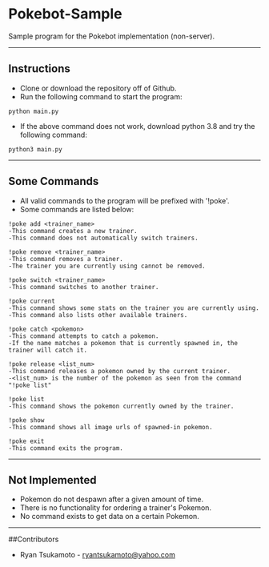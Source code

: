 # Pokebot-Sample
Sample program for the Pokebot implementation (non-server).

---

## Instructions
* Clone or download the repository off of Github.
* Run the following command to start the program:

```
python main.py
```

* If the above command does not work, download python 3.8 and try the following command:

```
python3 main.py
```

---

## Some Commands

* All valid commands to the program will be prefixed with '!poke'. 
* Some commands are listed below:

```
!poke add <trainer_name>
-This command creates a new trainer.
-This command does not automatically switch trainers.

!poke remove <trainer_name>
-This command removes a trainer.
-The trainer you are currently using cannot be removed.

!poke switch <trainer_name>
-This command switches to another trainer.

!poke current
-This command shows some stats on the trainer you are currently using.
-This command also lists other available trainers.

!poke catch <pokemon>
-This command attempts to catch a pokemon.
-If the name matches a pokemon that is currently spawned in, the trainer will catch it.

!poke release <list_num>
-This command releases a pokemon owned by the current trainer.
-<list_num> is the number of the pokemon as seen from the command "!poke list"

!poke list
-This command shows the pokemon currently owned by the trainer.

!poke show
-This command shows all image urls of spawned-in pokemon.

!poke exit
-This command exits the program.
```

---

## Not Implemented
* Pokemon do not despawn after a given amount of time.
* There is no functionality for ordering a trainer's Pokemon.
* No command exists to get data on a certain Pokemon.

---

##Contributors

* Ryan Tsukamoto - ryantsukamoto@yahoo.com
